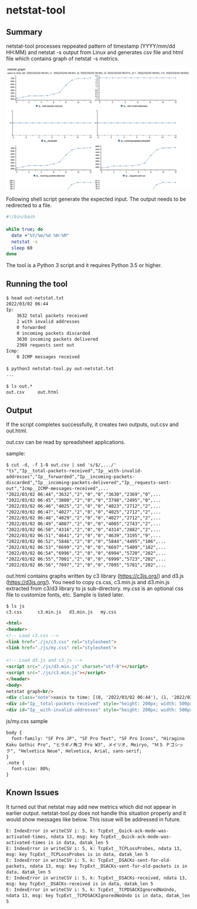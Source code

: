 # netstat-tool

## Summary
netstat-tool processes reppeated pattern of timestamp (YYYY/mm/dd HH:MM) and netstat -s output from Linux and generates csv file and html file which contains graph of netstat -s metrics.

![This is an image](images/sample-graph.png)

Following shell script generate the expected input.  The output needs to be redirected to a file.

```sh
#!/bin/bash

while true; do
  date +"%Y/%m/%d %H:%M"
  netstat -s
  sleep 60
done
```

The tool is a Python 3 script and it requires Python 3.5 or higher.

## Running the tool

```shell
$ head out-netstat.txt 
2022/03/02 06:44
Ip:
    3632 total packets received
    2 with invalid addresses
    0 forwarded
    0 incoming packets discarded
    3630 incoming packets delivered
    2369 requests sent out
Icmp:
    0 ICMP messages received

$ python3 netstat-tool.py out-netstat.txt 
...

$ ls out.*
out.csv		out.html

```

## Output
If the script completes successfully, it creates two outputs, out.csv and out.html.

out.csv can be read by spreadsheet applications.

sample:
```
$ cut -d, -f 1-8 out.csv | sed 's/$/,.../'
"ts","Ip__total-packets-received","Ip__with-invalid-addresses","Ip__forwarded","Ip__incoming-packets-discarded","Ip__incoming-packets-delivered","Ip__requests-sent-out","Icmp__ICMP-messages-received",...
"2022/03/02 06:44","3632","2","0","0","3630","2369","0",...
"2022/03/02 06:45","3800","2","0","0","3798","2495","0",...
"2022/03/02 06:46","4025","2","0","0","4023","2712","2",...
"2022/03/02 06:47","4027","2","0","0","4025","2712","2",...
"2022/03/02 06:48","4029","2","0","0","4027","2712","2",...
"2022/03/02 06:49","4087","2","0","0","4085","2743","2",...
"2022/03/02 06:50","4316","2","0","0","4314","2882","2",...
"2022/03/02 06:51","4641","2","0","0","4639","3195","9",...
"2022/03/02 06:52","5846","2","0","0","5844","4495","106",...
"2022/03/02 06:53","6699","2","0","0","6697","5409","182",...
"2022/03/02 06:54","6996","2","0","0","6994","5720","202",...
"2022/03/02 06:55","7001","2","0","0","6999","5723","202",...
"2022/03/02 06:56","7097","2","0","0","7095","5781","202",...
```

out.html contains graphs written by c3 library (https://c3js.org/) and d3.js (https://d3js.org/).  You need to copy cs.css, c3.min.js and d3.min.js extracted from c3/d3 library to js sub-directory.  my.css is an optional css file to customize fonts, etc.  Sample is listed later.

```
$ ls js
c3.css		c3.min.js	d3.min.js	my.css
```

```html
<html>
<header>
<!-- Load c3.css -->
<link href="./js/c3.css" rel="stylesheet">
<link href="./js/my.css" rel="stylesheet">

<!-- Load d3.js and c3.js -->
<script src="./js/d3.min.js" charset="utf-8"></script>
<script src="./js/c3.min.js"></script>
</header>
<body>
netstat graph<br/>
<div class="note">xaxis to time: [(0, '2022/03/02 06:44'), (1, '2022/03/02 06:45'), (2, '2022/03/02 06:46'), (3, '2022/03/02 06:47')]...[(11, '2022/03/02 06:55'), (12, '2022/03/02 06:56')]</div>
<div id="Ip__total-packets-received" style="height: 200px; width: 500px; display: inline-block;">Ip__total-packets-received</div>
<div id="Ip__with-invalid-addresses" style="height: 200px; width: 500px; display: inline-block;">Ip__with-invalid-addresses</div>
```
  
js/my.css sample
```
body {
  font-family: "SF Pro JP", "SF Pro Text", "SF Pro Icons", "Hiragino Kaku Gothic Pro", "ヒラギノ角ゴ Pro W3", メイリオ, Meiryo, "ＭＳ Ｐゴシック", "Helvetica Neue", Helvetica, Arial, sans-serif;
}
.note {
  font-size: 80%;
}

```

## Known Issues

It turned out that netstat may add new metrics which did not appear in earlier output.  netstat-tool.py does not handle this situation properly and it would show messages like below.  This issue will be addressed in future.

```
E: IndexError in writeCSV i: 5, k: TcpExt__Quick-ack-mode-was-activated-times, ndata 13, msg: key TcpExt__Quick-ack-mode-was-activated-times is in data, datak_len 5
E: IndexError in writeCSV i: 5, k: TcpExt__TCPLossProbes, ndata 13, msg: key TcpExt__TCPLossProbes is in data, datak_len 5
E: IndexError in writeCSV i: 5, k: TcpExt__DSACKs-sent-for-old-packets, ndata 13, msg: key TcpExt__DSACKs-sent-for-old-packets is in data, datak_len 5
E: IndexError in writeCSV i: 5, k: TcpExt__DSACKs-received, ndata 13, msg: key TcpExt__DSACKs-received is in data, datak_len 5
E: IndexError in writeCSV i: 5, k: TcpExt__TCPDSACKIgnoredNoUndo, ndata 13, msg: key TcpExt__TCPDSACKIgnoredNoUndo is in data, datak_len 5

```
